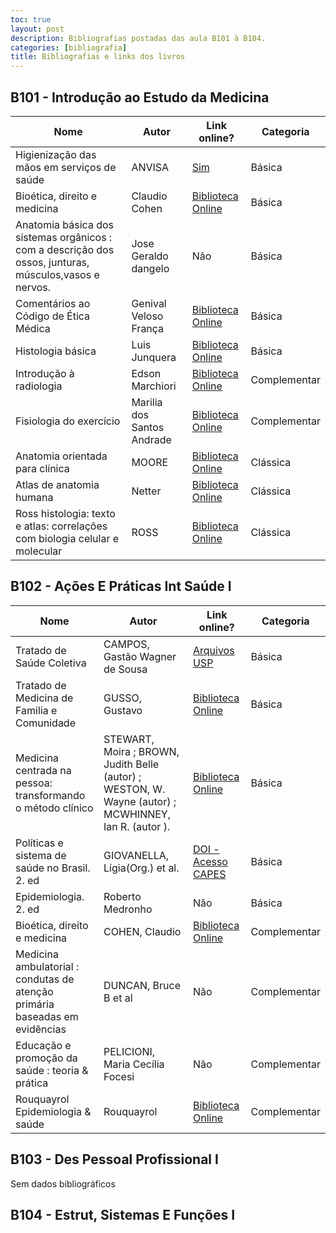 ```yaml
---
toc: true
layout: post
description: Bibliografias postadas das aula B101 à B104.
categories: [bibliografia]
title: Bibliografias e links dos livros
---
```


## B101 - Introdução ao Estudo da Medicina

| Nome                                                                                                   | Autor                      | Link online?                                                                                              | Categoria    |
|--------------------------------------------------------------------------------------------------------|----------------------------|-----------------------------------------------------------------------------------------------------------|--------------|
| Higienização das mãos em serviços de saúde                                                             | ANVISA                     | [Sim](https://bvsms.saude.gov.br/bvs/publicacoes/seguranca_paciente_servicos_saude_higienizacao_maos.pdf) | Básica       |
| Bioética, direito e medicina                                                                           | Claudio Cohen              | [Biblioteca Online](https://integrada.minhabiblioteca.com.br/books/9788520458587)                         | Básica       |
| Anatomia básica dos sistemas orgânicos : com a descrição dos ossos, junturas, músculos,vasos e nervos. | Jose Geraldo dangelo       | Não                                                                                                       | Básica       |
| Comentários ao Código de Ética Médica                                                                  | Genival Veloso França      | [Biblioteca Online](https://integrada.minhabiblioteca.com.br/books/9788527735247)                         | Básica       |
| Histologia básica                                                                                      | Luis Junquera              | [Biblioteca Online](https://integrada.minhabiblioteca.com.br/#/books/9788527732178/cfi/6/2!/4/2/2@0:0)    | Básica       |
| Introdução à radiologia                                                                                | Edson Marchiori            | [Biblioteca Online](https://integrada.minhabiblioteca.com.br/books/978-85-277-2702-0)                     | Complementar |
| Fisiologia do exercício                                                                                | Marilia dos Santos Andrade | [Biblioteca Online](https://integrada.minhabiblioteca.com.br/books/9788520461815)                         | Complementar |
| Anatomia orientada para clínica                                                                        | MOORE                      | [Biblioteca Online](https://integrada.minhabiblioteca.com.br/books/9788527734608)                         | Clássica     |
| Atlas de anatomia humana                                                                               | Netter                     | [Biblioteca Online](https://integrada.minhabiblioteca.com.br/books/9788595150553)                         | Clássica     |
| Ross histologia: texto e atlas: correlações com biologia celular e molecular                           | ROSS                       | [Biblioteca Online](https://integrada.minhabiblioteca.com.br/books/9788527729888)                         | Clássica     |

## B102 - Ações E Práticas Int Saúde I

| Nome                                                                        | Autor                                                                                                 | Link online?                                                                                                            | Categoria    |
|-----------------------------------------------------------------------------|-------------------------------------------------------------------------------------------------------|-------------------------------------------------------------------------------------------------------------------------|--------------|
| Tratado de Saúde Coletiva                                                   | CAMPOS, Gastão Wagner de Sousa                                                                        | [Arquivos USP](https://edisciplinas.usp.br/pluginfile.php/2476982/mod_resource/content/3/21_TRATADO_SAUDE_COLETIVA.pdf) | Básica       |
| Tratado de Medicina de Familia e Comunidade                                 | GUSSO, Gustavo                                                                                        | [Biblioteca Online](https://integrada.minhabiblioteca.com.br/#/books/9788582715369/cfi/6/2!/4/2@0:0)                    | Básica       |
| Medicina centrada na pessoa: transformando o método clínico                 | STEWART, Moira ; BROWN, Judith Belle (autor) ; WESTON, W. Wayne (autor) ; MCWHINNEY, Ian R. (autor ). | [Biblioteca Online](https://integrada.minhabiblioteca.com.br/#/books/9788582714256/cfi/6/2!/4/2/2@0:0.0699)             | Básica       |
| Políticas e sistema de saúde no Brasil. 2. ed                               | GIOVANELLA, Lígia(Org.) et al.                                                                        | [DOI - Acesso CAPES](https://doi.org/10.7476/9788575413494)                                                             | Básica       |
| Epidemiologia. 2. ed                                                        | Roberto Medronho                                                                                      | Não                                                                                                                     | Básica       |
| Bioética, direito e medicina                                                | COHEN, Claudio                                                                                        | [Biblioteca Online](https://integrada.minhabiblioteca.com.br/books/9788520458587)                                       | Complementar |
| Medicina ambulatorial : condutas de atenção primária baseadas em evidências | DUNCAN, Bruce B et al                                                                                 | Não                                                                                                                     | Complementar |
| Educação e promoção da saúde : teoria & prática                             | PELICIONI, Maria Cecília Focesi                                                                       | Não                                                                                                                     | Complementar |
| Rouquayrol Epidemiologia & saúde                                            | Rouquayrol                                                                                            | [Biblioteca Online](https://integrada.minhabiblioteca.com.br/books/9786557830000)                                       | Complementar |

## B103 - Des Pessoal Profissional I

Sem dados bibliográficos

## B104 - Estrut, Sistemas E Funções I

